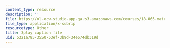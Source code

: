 ```yaml
---
content_type: resource
description: ''
file: https://ol-ocw-studio-app-qa.s3.amazonaws.com/courses/18-065-matrix-methods-in-data-analysis-signal-processing-and-machine-learning-spring-2018/5321a785355053ef3b9d34e674db319d_lZrIPRnoGQQ.srt
file_type: application/x-subrip
resourcetype: Other
title: 3play caption file
uid: 5321a785-3550-53ef-3b9d-34e674db319d
---
```

